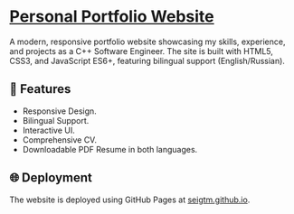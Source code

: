 # [Personal Portfolio Website](https://seigtm.github.io)

A modern, responsive portfolio website showcasing my skills, experience, and projects as a C++ Software Engineer. The site is built with HTML5, CSS3, and JavaScript ES6+, featuring bilingual support (English/Russian).

## 🌟 Features

- Responsive Design.
- Bilingual Support.
- Interactive UI.
- Comprehensive CV.
- Downloadable PDF Resume in both languages.

## 🌐 Deployment

The website is deployed using GitHub Pages at [seigtm.github.io](https://seigtm.github.io).
